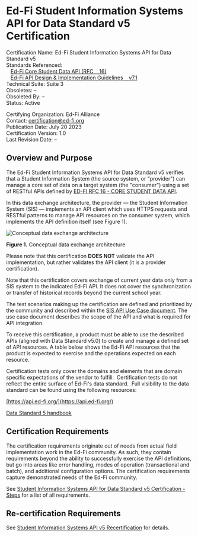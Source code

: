 # Ed-Fi Student Information Systems API for Data Standard v5 Certification

Certification Name: Ed-Fi Student Information Systems API for Data Standard v5 \
Standards Referenced: \
   [Ed-Fi Core Student Data API (RFC    16)](https://edfi.atlassian.net/wiki/spaces/EFDSRFC/pages/25362441/ED-FI+RFC+16+-+CORE+STUDENT+DATA+API)
\
   [Ed-Fi API Design & Implementation Guidelines    v7.1](https://edfi.atlassian.net/wiki/download/attachments/18645251/Public-REST-API-Design-and-Implementation-Guidelines-Rev2.pdf?version=1&modificationDate=1425039412083&cacheVersion=1&api=v2)
\
Technical Suite: Suite 3 \
Obsoletes: – \
Obsoleted By: – \
Status: Active

Certifying Organization: Ed-Fi Alliance \
Contact: [certification@ed-fi.org](mailto:certification@ed-fi.org) \
Publication Date: July 20 2023 \
Certification Version: 1.0 \
Last Revision Date: –

## Overview and Purpose

The Ed-Fi Student Information Systems API for Data Standard v5 verifies that a
Student Information System (the source system, or "provider") can manage a core
set of data on a target system (the "consumer") using a set of RESTful APIs
defined by
[ED-FI RFC 16 - CORE STUDENT DATA API](https://edfi.atlassian.net/wiki/spaces/EFDSRFC/pages/25362441/ED-FI+RFC+16+-+CORE+STUDENT+DATA+API).

In this data exchange architecture, the provider — the Student Information
System (SIS) — implements an API client which uses HTTPS requests and RESTful
patterns to manage API resources on the consumer system, which implements the
API definition itself (see Figure 1).

![Conceptual data exchange architecture](https://edfidocs.blob.core.windows.net/$web/img/partners/certification/provider-consumer.png)

**Figure 1.** Conceptual data exchange architecture

Please note that this certification **DOES NOT** validate the API
implementation, but rather validates the API client (it is a provider
certification).

Note that this certification covers exchange of current year data only from a
SIS system to the indicated Ed-Fi API. It does not cover the synchronization or
transfer of historical records beyond the current school year.

The test scenarios making up the certification are defined and prioritized by
the community and described within
the [SIS API Use Case document](https://edfi.atlassian.net/wiki/display/SG/SIS+API+V3+Certification+Use+Cases).
The use case document describes the scope of the API and what is required for
API integration.

To receive this certification, a product must be able to use the described APIs
(aligned with Data Standard v5.0) to create and manage a defined set of API
resources. A table below shows the Ed-Fi API resources that the product is
expected to exercise and the operations expected on each resource.

Certification tests only cover the domains and elements that are domain specific
expectations of the vendor to fulfill.  Certification tests do not reflect the
entire surface of Ed-Fi's data standard.  Full visibility to the data standard
can be found using the following resources:

[https://api.ed-fi.org/](https://api.ed-fi.org/)

[Data Standard 5 handbook](https://schema.ed-fi.org/datahandbook-v500pre2/#/)

## Certification Requirements

The certification requirements originate out of needs from actual field
implementation work in the Ed-Fi community. As such, they contain requirements
beyond the ability to successfully exercise the API definitions, but go into
areas like error handling, modes of operation (transactional and batch), and
additional configuration options. The certification requirements capture
demonstrated needs of the Ed-Fi community.

See [Student Information Systems API for Data Standard v5 Certification - Steps](./certification-steps.md) for
a list of all requirements.

## Re-certification Requirements

See [Student Information Systems API v5 Recertification](./recertification.md) for
details.

